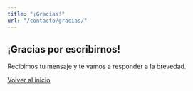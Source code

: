 ```yaml
---
title: "¡Gracias!"
url: "/contacto/gracias/"
---
```

<html lang="es">
<section class="contacto">
  <h1>¡Gracias por escribirnos!</h1>
  <p>Recibimos tu mensaje y te vamos a responder a la brevedad.</p>
  <p><a href="/">Volver al inicio</a></p>
</section>
